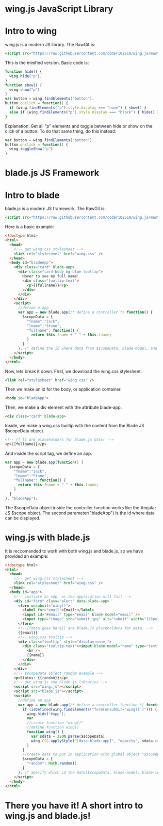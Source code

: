 # wing.js JavaScript Library
# Intro to wing
wing.js is a modern JS library.
The RawGit is: 
```html
<script src="https://raw.githubusercontent.com/coder102510/wing.js/master/wing.js"></script>
```
This is the minified version.
Basic code is: 
```javascript
function hide() {
  wing.hide("p");
}
function show() {
  wing.show("p")
}
var button = wing.findElements("button");
button.onclick = function() {
  if (wing.findElements("p").style.display === "none") { show() }
  else if (wing.findElements("p").style.display === "block") { hide() }
}
```
Explanation: Get all "p" elements and toggle between hide or show on the click of a button. To do that same thing, do this instead:
```javascript
var button = wing.findElements("button");
button.onclick = function() {
  wing.toggleShow("p")
}
```
# blade.js JS Framework
# Intro to blade
blade.js is a modern JS framework.
The RawGit is:
```html
<script src="https://raw.githubusercontent.com/coder102510/wing.js/master/blade.js"></script>
```
Here is a basic example:
```html
<!doctype html>
<html>
  <head>
    <!-- get wing.css stylesheet --> 
    <link rel="stylesheet" href="wing.css" />
  </head>
  <body id="bladeApp">
    <div class="card" blade-app>
      <div class="card-body bg-blue tooltip">
        Hover to see my full name!
        <div class="tooltip-text">
          <p>{{fullname}}</p>
        </div>
      </div>
    </div>
    <script>
      //define a app
      var app = new blade.app(/* define a controller */ function() {
        $scopeData = {
          "fname":"Jack",
          "lname":"Stone",
          "fullname": function() {
            return this.fname + " " + this.lname;
          }
        }
      }, /* define the id where data from $scopeData, blade-model, and blade-init can go */ "bladeApp");
    </script>
  </body>
</html>
```
Now, lets break it down.
First, we download the wing.css stylesheet.
```html
<link rel="stylesheet" href="wing.css" />
```
Then we make an id for the body, or application container.
```html
<body id="bladeApp">
```
Then, we make a div element with the attribute blade-app.
```html
<div class="card" blade-app>
```
Inside, we make a wing.css tooltip with the content from the Blade JS $scopeData object.
```html
<!-- {{ }} are placeholders for blade.js data! -->
<p>{{fullname}}</p>
```
And inside the script tag, we define an app.
```javascript
var app = new blade.app(function() {
  $scopeData = {
    "fname":"Jack",
    "lname":"Stone",
    "fullname": function() {
      return this.fname + " " + this.lname;
    }
  }
}, "bladeApp");
```
The $scopeData object inside the controller function works like the Angular JS $scope object. The second parameter("bladeApp") is the id where data can be displayed.
# wing.js with blade.js
It is reccomended to work with both wing.js and blade.js, so we have provided an example:
```html
<!doctype html>
<html>
  <head>
    <!-- get wing.css stylesheet -->
    <link rel="stylesheet" href="wing.css" />
  </head>
  <body id="app">
    <!-- initiate an app, or the application will fail -->
    <div id="form" class="alert" data-blade-app>
      <form onsubmit="wing()">
        <label for="email">Email:</label>
        <input id="#email" type="email" blade-model="email" />
        <input type="image" src="submit.jpg" alt="submit" width="128px" height="128px" />
      </form>
      <!--{{data goes here}} are blade.js placeholders for data  -->
      {{email}}
      <!-- wing.css tooltip -->
      <div class="tooltip" style="display:none;">
        <div class="tooltip-text"><input blade-model="name" type="text" />
          <br />
          {{name}}
        </div>
      </div>
    </div>
    <!-- $scopeData object random example -->
    <p>Status: {{random}}</p>
    <!-- get wing.js and blade.js libraries -->
    <script src="wing.js"></script>
    <script src="blade.js"></script>
    <script>
      //define an app
      var app = new blade.app(/* define a controller function */ function() {
        if (isDefined(wing.findElements("form[onsubmit='wing()']"))) {
          wing.hide("#app");
          var 
          //create function "wing()"
          //define function wing()
          function wing() {
            var sdata = JSON.parse($scopeData);
            wing.CSS.applyStyle("[data-blade-app]", "opacity", sdata.random) 
          }
        }
        //create data to put in application with global object "$scopeData"
        $scopeData = {
          "random": Math.random()
        }
      }, /* Specify which id the data($scopeData, blade-model, blade-init) can be displayed in */ "app");
    </script>
  </body>
</html>
```
# There you have it! A short intro to wing.js and blade.js!
